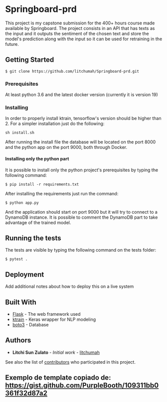# Springboard-prd

This project is my capstone submission for the 400+ hours course made available by Springboard. The project consists in an API that has texts as the input and it outputs the sentiment of the chosen text and store the model's prediction along with the input so it can be used for retraining in the future.

## Getting Started

```console
$ git clone https://github.com/litchumah/Springboard-prd.git

```

### Prerequisites

At least python 3.6 and the latest docker version (currently it is version 19)

### Installing

In order to properly install ktrain, tensorflow's version should be higher than 2. 
For a simpler installation just do the following:

```
sh install.sh
```
After running the install file the database will be located on the port 8000 and the python app on the port 9000, both through Docker.

#### Installing only the python part
It is possible to install only the python project's prerequisites by typing the following command:

```console
$ pip install -r requirements.txt
```
After installing the requirements just run the command:

```console
$ python app.py
```

And the application should start on port 9000 but it will try to connect to a DynamoDB instance. It is possible to comment the DynamoDB part to take advantage of the trained model.

## Running the tests
The tests are visible by typing the following command on the tests folder:

```console
$ pytest .
```

## Deployment

Add additional notes about how to deploy this on a live system

## Built With

* [Flask](https://flask.palletsprojects.com/en/1.1.x/) - The web framework used
* [ktrain](https://github.com/amaiya/ktrain) - Keras wrapper for NLP modeling
* [boto3](https://boto3.amazonaws.com/v1/documentation/api/latest/index.html) - Database

## Authors

* **Litchi Sun Zulato** - *Initial work* - [litchumah](https://github.com/litchumah)

See also the list of [contributors](https://github.com/litchumah/Springboard-prd/contributors) who participated in this project.

## Exemplo de template copiado de: https://gist.github.com/PurpleBooth/109311bb0361f32d87a2
